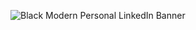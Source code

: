 ![Black Modern Personal LinkedIn Banner](https://github.com/user-attachments/assets/4dc3e527-e0e9-45b3-ba23-a8872aa3a7d6)
